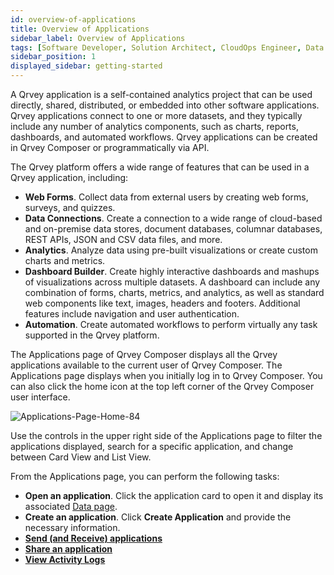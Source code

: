 ```yaml
---
id: overview-of-applications
title: Overview of Applications
sidebar_label: Overview of Applications
tags: [Software Developer, Solution Architect, CloudOps Engineer, Data Analyst, All Personas]
sidebar_position: 1
displayed_sidebar: getting-started
---
```


<div style={{textAlign: "justify"}}>

A Qrvey application is a self-contained analytics project that can be used directly, shared, distributed, or embedded into other software applications. Qrvey applications connect to one or more datasets, and they typically include any number of analytics components, such as charts, reports, dashboards, and automated workflows. Qrvey applications can be created in Qrvey Composer or programmatically via API.  

The Qrvey platform offers a wide range of features that can be used in a Qrvey application, including:
* **Web Forms**. Collect data from external users by creating web forms, surveys, and quizzes.
* **Data Connections**. Create a connection to a wide range of cloud-based and on-premise data stores, document databases, columnar databases, REST APIs, JSON and CSV data files, and more. 
* **Analytics**. Analyze data using pre-built visualizations or create custom charts and metrics.
* **Dashboard Builder**. Create highly interactive dashboards and mashups of visualizations across multiple datasets. A dashboard can include any combination of forms, charts, metrics, and analytics, as well as standard web components like text, images, headers and footers. Additional features include navigation and user authentication.
* **Automation**. Create automated workflows to perform virtually any task supported in the Qrvey platform. 

The Applications page of Qrvey Composer displays all the Qrvey applications available to the current user of Qrvey Composer. The Applications page displays when you initially log in to Qrvey Composer. You can also click the home icon at the top left corner of the Qrvey Composer user interface. 

![Applications-Page-Home-84](https://s3.amazonaws.com/cdn.qrvey.com/documentation_assets/partner-portal/bulk_uploads/version_84/Applications-Page-Home-84.png)

Use the controls in the upper right side of the Applications page to filter the applications displayed, search for a specific application, and change between Card View and List View. 


From the Applications page, you can perform the following tasks:
* **Open an application**. Click the application card to open it and display its associated [Data page](../05-Working%20with%20Data/introduction-to-data-in-qrvey.md). 
* **Create an application**. Click **Create Application** and provide the necessary information. 
* **[Send (and Receive) applications](./sending-applications.md)**
* **[Share an application](./sharing-editing.md)**
* **[View Activity Logs](./activity-log.md)**

</div>